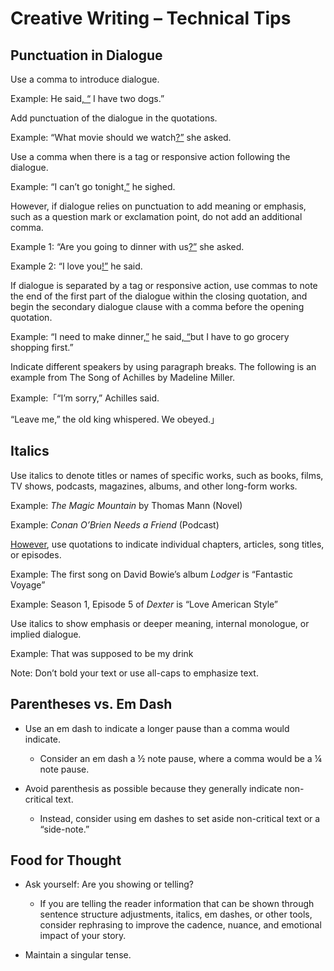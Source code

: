 # Creative Writing – Technical Tips 

## Punctuation in Dialogue

Use a comma to introduce dialogue.

Example: He said<ins>, “</ins> I have two dogs.” 

Add punctuation of the dialogue in the quotations.

Example: “What movie should we watch<ins>?”</ins> she asked.

Use a comma when there is a tag or responsive action following the dialogue.

Example: “I can’t go tonight<ins>,”</ins> he sighed. 

However, if dialogue relies on punctuation to add meaning or emphasis, such as a question mark or exclamation point, do not add an additional comma.

Example 1: “Are you going to dinner with us<ins>?”</ins> she asked. 

Example 2: “I love you<ins>!”</ins> he said. 

If dialogue is separated by a tag or responsive action, use commas to note the end of the first part of the dialogue within the closing quotation, and begin the secondary dialogue clause with a comma before the opening quotation.

Example: “I need to make dinner<ins>,”</ins> he said<ins>, “</ins>but I have to go grocery shopping first.”

Indicate different speakers by using paragraph breaks. The following is an example from The Song of Achilles by Madeline Miller.

Example:「“I’m sorry,” Achilles said.

“Leave me,” the old king whispered. We obeyed.」

## Italics

Use italics to denote titles or names of specific works, such as books, films, TV shows, podcasts, magazines, albums, and other long-form works.

Example: _The Magic Mountain_ by Thomas Mann (Novel)
	
Example: _Conan O’Brien Needs a Friend_ (Podcast)

<ins>However</ins>, use quotations to indicate individual chapters, articles, song titles, or episodes.

Example: The first song on David Bowie’s album _Lodger_ is “Fantastic Voyage”

Example: Season 1, Episode 5 of _Dexter_ is “Love American Style”

Use italics to show emphasis or deeper meaning, internal monologue, or implied dialogue.

Example: That was supposed to be my drink

Note: Don’t bold your text or use all-caps to emphasize text.

## Parentheses vs. Em Dash

- Use an em dash to indicate a longer pause than a comma would indicate.
  - Consider an em dash a ½ note pause, where a comma would be a ¼ note pause.

- Avoid parenthesis as possible because they generally indicate non-critical text.
  - Instead, consider using em dashes to set aside non-critical text or a “side-note.”

## Food for Thought
- Ask yourself: Are you showing or telling? 
  - If you are telling the reader information that can be shown through sentence structure adjustments, italics, em dashes, or other tools, consider rephrasing to improve the cadence, nuance, and emotional impact of your story.

- Maintain a singular tense.



